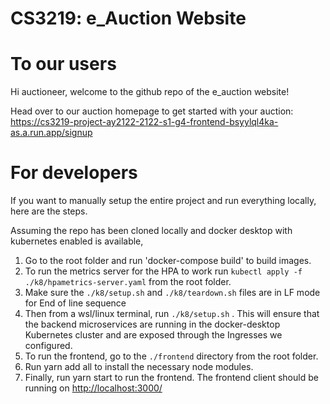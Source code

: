 # CS3219: e_Auction Website

# To our users

Hi auctioneer, welcome to the github repo of the e_auction website! 

Head over to our auction homepage to get started with your auction: https://cs3219-project-ay2122-2122-s1-g4-frontend-bsyylql4ka-as.a.run.app/signup

# For developers 

If you want to manually setup the entire project and run everything locally, here are the steps.

Assuming the repo has been cloned locally and docker desktop with kubernetes enabled is available, 

1. Go to the root folder and run 'docker-compose build' to build images. 
2. To run the metrics server for the HPA to work run `kubectl apply -f ./k8/hpametrics-server.yaml` from the root folder.
3. Make sure the `./k8/setup.sh` and `./k8/teardown.sh` files are in LF mode for End of line sequence
4. Then from a wsl/linux terminal, run `./k8/setup.sh` . This will ensure that the backend microservices are running in the docker-desktop Kubernetes cluster and are exposed through the Ingresses we configured.
4. To run the frontend, go to the `./frontend` directory from the root folder.
5. Run yarn add all to install the necessary node modules.
6. Finally, run yarn start to run the frontend. The frontend client should be running on [http://localhost:3000/](http://localhost:3000/)


